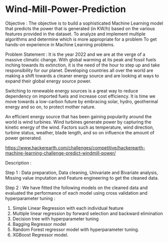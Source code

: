 # Wind-Mill-Power-Prediction
Objective :
The objective is to build a sophisticated Machine Learning model that predicts the power that is generated (in KW/h) based on the various features provided in the dataset. To analyze and implement multiple algorithms and determine which is more appropriate for a problem To get hands-on experience in Machine Learning problems.

Problem Statement :
It is the year 2022 and we are at the verge of a massive climatic change. With global warming at its peak and fossil fuels inching towards its extinction, it is the need of the hour to step up and take responsibility for our planet. Developing countries all over the world are making a shift towards a cleaner energy source and are looking at ways to expand their global energy source power.

Switching to renewable energy sources is a great way to reduce dependency on imported fuels and increase cost efficiency. It is time we move towards a low-carbon future by embracing solar, hydro, geothermal energy and so on, to protect mother nature.

An efficient energy source that has been gaining popularity around the world is wind turbines. Wind turbines generate power by capturing the kinetic energy of the wind. Factors such as temperature, wind direction, turbine status, weather, blade length, and so on influence the amount of power generated.

https://www.hackerearth.com/challenges/competitive/hackerearth-machine-learning-challenge-predict-windmill-power/

Description :

Step 1 : Data preparation, Data cleaning, Univariate and Bivariate analysis, Missing value imputation and Feature engineering to get the cleaned data.

Step 2 : We have fitted the following models on the cleaned data and evaluated the performance of each model using cross validation and hyperparameter tuning :

1. Simple Linear Regression with each individual feature
2. Multiple linear regression by forward selection and backward elimination
3. Decision tree with hyperparameter tuning
4. Bagging Regressor model
5. Random Forest regressor model with hyperparameter tuning.
6. XGBoost Regressor model.


